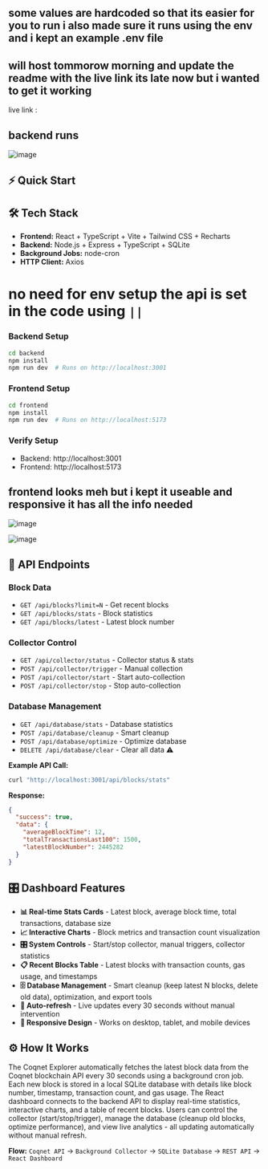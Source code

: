 ## some values are hardcoded so that its easier for you to run i also made sure it runs using the env and i kept an example .env file

## will host tommorow morning and update the readme with the live link its late now but i wanted to get it working 

live link :

## backend runs 
![image](https://github.com/user-attachments/assets/8b4de711-78ff-4d05-9d60-39f35df13dda)


## ⚡ Quick Start

## 🛠️ Tech Stack
- **Frontend:** React + TypeScript + Vite + Tailwind CSS + Recharts
- **Backend:** Node.js + Express + TypeScript + SQLite
- **Background Jobs:** node-cron
- **HTTP Client:** Axios

# no need for env setup the api is set in the code using ```||```  

### Backend Setup
```bash
cd backend
npm install
npm run dev  # Runs on http://localhost:3001
```

### Frontend Setup  
```bash
cd frontend
npm install
npm run dev  # Runs on http://localhost:5173
```

### Verify Setup
- Backend: http://localhost:3001
- Frontend: http://localhost:5173

## frontend looks meh but i kept it useable and responsive it has all the info needed 

![image](https://github.com/user-attachments/assets/2059ba58-9858-4258-a6b0-775045a7b979)

![image](https://github.com/user-attachments/assets/8e335dd1-de0c-455a-87a4-ed3f8333071e)



## 📡 API Endpoints

### Block Data
- `GET /api/blocks?limit=N` - Get recent blocks
- `GET /api/blocks/stats` - Block statistics
- `GET /api/blocks/latest` - Latest block number

### Collector Control
- `GET /api/collector/status` - Collector status & stats
- `POST /api/collector/trigger` - Manual collection
- `POST /api/collector/start` - Start auto-collection
- `POST /api/collector/stop` - Stop auto-collection

### Database Management
- `GET /api/database/stats` - Database statistics
- `POST /api/database/cleanup` - Smart cleanup
- `POST /api/database/optimize` - Optimize database
- `DELETE /api/database/clear` - Clear all data ⚠️

**Example API Call:**
```bash
curl "http://localhost:3001/api/blocks/stats"
```

**Response:**
```json
{
  "success": true,
  "data": {
    "averageBlockTime": 12,
    "totalTransactionsLast100": 1500,
    "latestBlockNumber": 2445282
  }
}
```

## 🎛️ Dashboard Features


- **📊 Real-time Stats Cards** - Latest block, average block time, total transactions, database size
- **📈 Interactive Charts** - Block metrics and transaction count visualization
- **🎛️ System Controls** - Start/stop collector, manual triggers, collector statistics
- **📋 Recent Blocks Table** - Latest blocks with transaction counts, gas usage, and timestamps
- **🗄️ Database Management** - Smart cleanup (keep latest N blocks, delete old data), optimization, and export tools 
- **🔄 Auto-refresh** - Live updates every 30 seconds without manual intervention
- **📱 Responsive Design** - Works on desktop, tablet, and mobile devices

## ⚙️ How It Works

The Coqnet Explorer automatically fetches the latest block data from the Coqnet blockchain API every 30 seconds using a background cron job. Each new block is stored in a local SQLite database with details like block number, timestamp, transaction count, and gas usage. The React dashboard connects to the backend API to display real-time statistics, interactive charts, and a table of recent blocks. Users can control the collector (start/stop/trigger), manage the database (cleanup old blocks, optimize performance), and view live analytics - all updating automatically without manual refresh.

**Flow:** `Coqnet API` → `Background Collector` → `SQLite Database` → `REST API` → `React Dashboard`



